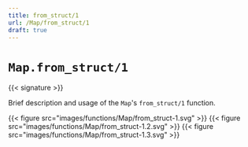 ```yaml
---
title: from_struct/1
url: /Map/from_struct/1
draft: true
---
```


# `Map.from_struct/1`

{{< signature >}}

Brief description and usage of the `Map`'s `from_struct/1` function.

{{< figure src="images/functions/Map/from_struct-1.svg" >}}
{{< figure src="images/functions/Map/from_struct-1.2.svg" >}}
{{< figure src="images/functions/Map/from_struct-1.3.svg" >}}
